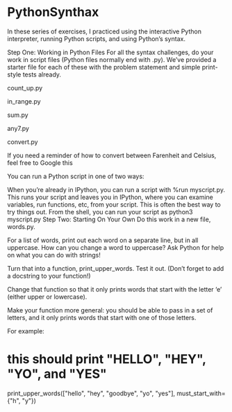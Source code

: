 # PythonSynthax

In these series of exercises, I practiced using the interactive Python interpreter, running Python scripts, and using Python’s syntax.

Step One: Working in Python Files
For all the syntax challenges, do your work in script files (Python files normally end with .py). We’ve provided a starter file for each of these with the problem statement and simple print-style tests already.

count_up.py

in_range.py

sum.py

any7.py

convert.py

If you need a reminder of how to convert between Farenheit and Celsius, feel free to Google this

You can run a Python script in one of two ways:

When you’re already in IPython, you can run a script with %run myscript.py. This runs your script and leaves you in IPython, where you can examine variables, run functions, etc, from your script. This is often the best way to try things out.
From the shell, you can run your script as python3 myscript.py
Step Two: Starting On Your Own
Do this work in a new file, words.py.

For a list of words, print out each word on a separate line, but in all uppercase. How can you change a word to uppercase? Ask Python for help on what you can do with strings!

Turn that into a function, print_upper_words. Test it out. (Don’t forget to add a docstring to your function!)

Change that function so that it only prints words that start with the letter ‘e’ (either upper or lowercase).

Make your function more general: you should be able to pass in a set of letters, and it only prints words that start with one of those letters.

For example:

# this should print "HELLO", "HEY", "YO", and "YES"

print_upper_words(["hello", "hey", "goodbye", "yo", "yes"],
                   must_start_with={"h", "y"})
